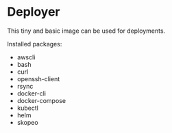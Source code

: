 # Deployer

This tiny and basic image can be used for deployments.

Installed packages:
- awscli
- bash
- curl
- openssh-client
- rsync
- docker-cli
- docker-compose
- kubectl
- helm
- skopeo